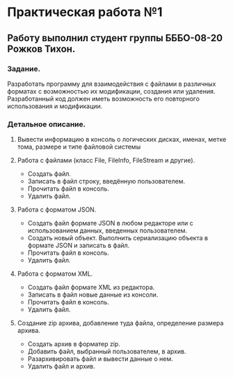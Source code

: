 <h1>Практическая работа №1</h1>
<h2>Работу выполнил студент группы БББО-08-20 Рожков Тихон.</h2>
<h3>Задание.</h3>
<p>Разработать программу для взаимодействия с файлами в различных форматах с возможностью их модификации, создания или удаления. Разработанный код должен иметь возможность его повторного использования и модификации.</p>
<h3>Детальное описание.</h3>
<ol>
  <li><p>Вывести информацию в консоль о логических дисках, именах, метке тома, размере и типе файловой системы</p></li>
  <li><p>Работа с файлами (класс File, FileInfo, FileStream и другие).</p>
<ul>
  <li>Создать файл.</li>
  <li>Записать в файл строку, введённую пользователем.</li>
  <li>Прочитать файл в консоль.</li>
  <li>Удалить файл.</li>
</ul>
  </li>
  <li><p>Работа с форматом JSON.</p>
    <ul>
  <li>Создать файл формате JSON в любом редакторе или с использованием данных, введенных пользователем.</li>
  <li>Создать новый объект. Выполнить сериализацию объекта в формате JSON и записать в файл.</li>
  <li>Прочитать файл в консоль.</li>
  <li>Удалить файл.</li>
</ul>
  </li>
  <li><p>Работа с форматом XML.</p>
   <ul>
  <li>Создать файл формате XML из редактора.</li>
  <li>Записать в файл новые данные из консоли.</li>
  <li>Прочитать файл в консоль.</li>
  <li>Удалить файл.</li>
</ul> 
  </li>
  <li><p>Создание zip архива, добавление туда файла, определение размера архива.</p>
    <ul>
  <li>Создать архив в форматер zip.</li>
  <li>Добавить файл, выбранный пользователем, в архив.</li>
  <li>Разархивировать файл и вывести данные о нем.</li>
  <li>Удалить файл и архив.</li>
</ul>
  </li>
</ol>
